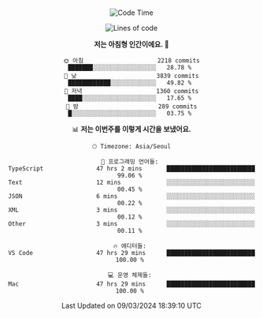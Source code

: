 <div align="center">

<br />

 <!--START_SECTION:waka-->
![Code Time](http://img.shields.io/badge/Code%20Time-2%2C222%20hrs%2053%20mins-blue)

![Lines of code](https://img.shields.io/badge/%EC%A0%80%EB%8A%94%20%EC%97%AC%ED%83%9C%EA%B9%8C%EC%A7%80%20-4.2%20million%20%EC%A4%84%EC%9D%98%20%EC%BD%94%EB%93%9C%EB%A5%BC%20%EC%9E%91%EC%84%B1%ED%96%88%EC%96%B4%EC%9A%94.-blue)

**저는 아침형 인간이에요. 🐤** 

```text
🌞 아침                     2218 commits        ███████░░░░░░░░░░░░░░░░░░   28.78 % 
🌆 낮　                     3839 commits        ████████████░░░░░░░░░░░░░   49.82 % 
🌃 저녁                     1360 commits        ████░░░░░░░░░░░░░░░░░░░░░   17.65 % 
🌙 밤　                     289 commits         █░░░░░░░░░░░░░░░░░░░░░░░░   03.75 % 
```


📊 **저는 이번주를 이렇게 시간을 보냈어요.** 

```text
🕑︎ Timezone: Asia/Seoul

💬 프로그래밍 언어들: 
TypeScript               47 hrs 2 mins       █████████████████████████   99.06 % 
Text                     12 mins             ░░░░░░░░░░░░░░░░░░░░░░░░░   00.45 % 
JSON                     6 mins              ░░░░░░░░░░░░░░░░░░░░░░░░░   00.22 % 
XML                      3 mins              ░░░░░░░░░░░░░░░░░░░░░░░░░   00.12 % 
Other                    3 mins              ░░░░░░░░░░░░░░░░░░░░░░░░░   00.11 % 

🔥 에디터들: 
VS Code                  47 hrs 29 mins      █████████████████████████   100.00 % 

💻 운영 체제들: 
Mac                      47 hrs 29 mins      █████████████████████████   100.00 % 
```


 Last Updated on 09/03/2024 18:39:10 UTC
<!--END_SECTION:waka-->

</div>
